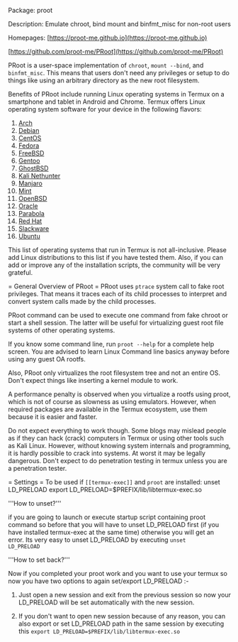 Package: proot 

Description: Emulate chroot, bind mount and binfmt_misc for non-root users 

Homepages: [https://proot-me.github.io](https://proot-me.github.io)

[https://github.com/proot-me/PRoot](https://github.com/proot-me/PRoot)


PRoot is a user-space implementation of <code>chroot</code>, <code>mount --bind</code>, and <code>binfmt_misc</code>. This means that users don't need any privileges or setup to do things like using an arbitrary directory as the new root filesystem.


Benefits of PRoot include running Linux operating systems in Termux on a smartphone and tablet in Android and Chrome. Termux offers Linux operating system software for your device in the following flavors:


1. [Arch](Arch)
2. [Debian](https://people.debian.org/~wookey/bootstrap.html)
2. [CentOS](https://www.centos.org/download/)
2. [Fedora](Fedora)
2. [FreeBSD](https://www.freebsd.org/where.html)
2. [Gentoo](https://www.gentoo.org/downloads/)
2. [GhostBSD](http://www.ghostbsd.org/download)
2. [Kali Nethunter](Kali_Nethunter)
2. [Manjaro](https://manjaro.org/get-manjaro/)
2. [Mint](https://linuxmint.com/download.php)
2. [OpenBSD](https://www.openbsd.org/ftp.html)
2. [Oracle](http://www.oracle.com/technetwork/server-storage/linux/downloads/default-150441.html)
2. [Parabola](https://wiki.parabola.nu/Main_Page)
2. [Red Hat](https://access.redhat.com/downloads/)
2. [Slackware](Slackware)
2. [Ubuntu](https://people.debian.org/~wookey/bootstrap.html)


This list of operating systems that run in Termux is not all-inclusive. Please add Linux distributions to this list if you have tested them. Also, if you can add or improve any of the installation scripts, the community will be very grateful.

= General Overview of PRoot =
PRoot uses `ptrace` system call to fake root privileges. That means it traces each of its child processes to interpret and convert system calls made by the child processes.


PRoot command can be used to execute one command from fake chroot or start a shell session. The latter will be useful for virtualizing guest root file systems of other operating systems.


If you know some command line, run <code>proot --help</code> for a complete help screen. You are advised to learn Linux Command line basics anyway before using any guest OA rootfs.


Also, PRoot only virtualizes the root filesystem tree and not an entire OS. Don't expect things like inserting a kernel module to work.


A performance penalty is observed when you virtualize a rootfs using proot, which is not of course as slowness as using emulators. However, when required packages are available in the Termux ecosystem, use them because it is easier and faster.


Do not expect everything to work though. Some blogs may mislead people as if they can hack (crack) computers in Termux or using other tools such as Kali Linux. However, without knowing system internals and programming, it is hardly possible to crack into systems. At worst it may be legally dangerous. Don't expect to do penetration testing in termux unless you are a penetration tester.


= Settings =
To be used if <code>[[termux-exec]]</code> and <code>proot</code> are installed:
   unset LD_PRELOAD
   export LD_PRELOAD=$PREFIX/lib/libtermux-exec.so


'''How to unset?'''


if you are going to launch or execute startup script containing proot command so before that you will have to unset LD_PRELOAD first (if you have installed termux-exec at the same time) otherwise you will get an error. Its very easy to unset LD_PRELOAD by executing <code>unset LD_PRELOAD</code>


'''How to set back?'''


Now if you completed your proot work and you want to use your termux so now you have two options to again set/export LD_PRELOAD :-

1) Just open a new session and exit from the previous session so now your LD_PRELOAD will be set automatically with the new session.

2) If you don't want to open new session because of any reason, you can also export or set LD_PRELOAD path in the same session by executing this <code>export LD_PRELOAD=$PREFIX/lib/libtermux-exec.so


